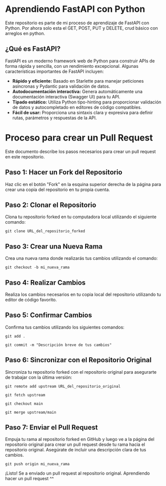# Aprendiendo FastAPI con Python

Este repositorio es parte de mi proceso de aprendizaje de FastAPI con Python. Por ahora solo esta el GET, POST, PUT y DELETE, crud básico con arreglos en python.

## ¿Qué es FastAPI?

FastAPI es un moderno framework web de Python para construir APIs de forma rápida y sencilla, con un rendimiento excepcional. Algunas características importantes de FastAPI incluyen:

- **Rápido y eficiente:** Basado en Starlette para manejar peticiones asíncronas y Pydantic para validación de datos.
- **Autodocumentación interactiva:** Genera automáticamente una documentación interactiva (Swagger UI) para tu API.
- **Tipado estático:** Utiliza Python tipo-hinting para proporcionar validación de datos y autocompletado en editores de código compatibles.
- **Fácil de usar:** Proporciona una sintaxis clara y expresiva para definir rutas, parámetros y respuestas de la API.

# Proceso para crear un Pull Request

Este documento describe los pasos necesarios para crear un pull request en este repositorio.

## Paso 1: Hacer un Fork del Repositorio

Haz clic en el botón "Fork" en la esquina superior derecha de la página para crear una copia del repositorio en tu propia cuenta.

## Paso 2: Clonar el Repositorio

Clona tu repositorio forked en tu computadora local utilizando el siguiente comando:

```
git clone URL_del_repositorio_forked
```

## Paso 3: Crear una Nueva Rama

Crea una nueva rama donde realizarás tus cambios utilizando el comando:

```
git checkout -b mi_nueva_rama
```

## Paso 4: Realizar Cambios

Realiza los cambios necesarios en tu copia local del repositorio utilizando tu editor de código favorito.

## Paso 5: Confirmar Cambios

Confirma tus cambios utilizando los siguientes comandos:

```
git add .
```
```
git commit -m "Descripción breve de tus cambios"
```

## Paso 6: Sincronizar con el Repositorio Original

Sincroniza tu repositorio forked con el repositorio original para asegurarte de trabajar con la última versión:

```
git remote add upstream URL_del_repositorio_original
```
```
git fetch upstream
```
```
git checkout main
```
```
git merge upstream/main

```

## Paso 7: Enviar el Pull Request

Empuja tu rama al repositorio forked en GitHub y luego ve a la página del repositorio original para crear un pull request desde tu rama hacia el repositorio original. Asegúrate de incluir una descripción clara de tus cambios.

```
git push origin mi_nueva_rama
```

¡Listo! Se a enviado un pull request al repositorio original. Aprendiendo hacer un pull request ^^
